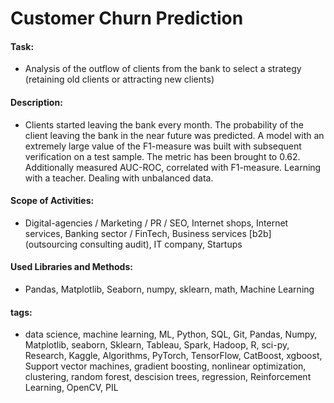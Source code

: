 # Customer Churn Prediction

#### Task: 
- Analysis of the outflow of clients from the bank to select a strategy (retaining old clients or attracting new clients)

#### Description:
- Clients started leaving the bank every month. The probability of the client leaving the bank in the near future was predicted. A model with an extremely large value of the F1-measure was built with subsequent verification on a test sample. The metric has been brought to 0.62. Additionally measured AUC-ROC, correlated with F1-measure. Learning with a teacher. Dealing with unbalanced data.

#### Scope of Activities: 
- Digital-agencies / Marketing / PR / SEO, Internet shops, Internet services, Banking sector / FinTech, Business services [b2b] (outsourcing consulting audit), IT company, Startups

#### Used Libraries and Methods:
- Pandas, Matplotlib, Seaborn, numpy, sklearn, math, Machine Learning

#### tags:
- data science, machine learning, ML, Python, SQL, Git, Pandas, Numpy, Matplotlib, seaborn, Sklearn, Tableau, Spark, Hadoop, R, sci-py, Research, Kaggle, Algorithms, PyTorch, TensorFlow, CatBoost, xgboost, Support vector machines, gradient boosting, nonlinear optimization, clustering, random forest, descision trees, regression, Reinforcement Learning, OpenCV, PIL
